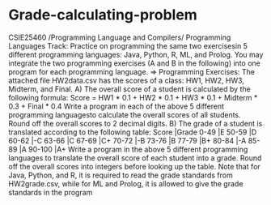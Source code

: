 # Grade-calculating-problem
CSIE25460 /Programming Language and Compilers/
Programming Languages Track:
Practice on programming the same two exercisesin 5 different programming languages:
Java, Python, R, ML, and Prolog. You may integrate the two programming exercises (A and B in the following) into one program for each programming language.
=> Programming Exercises: The attached file HW2data.csv has the scores of
a class: HW1, HW2, HW3, Midterm, and Final.
A) The overall score of a student is calculated by the following formula:
Score = HW1 * 0.1 + HW2 * 0.1 + HW3 * 0.1 + Midterm * 0.3 + Final * 0.4
Write a program in each of the above 5 different programming languagesto calculate the overall scores of all students. Round off the overall scores to 2 decimal digits.
B) The grade of a student is translated according to the following table:
Score  |Grade
0-49   |E
50-59  |D
60-62  |-C
63-66  |C
67-69  |C+
70-72  |-B
73-76  |B
77-79  |B+
80-84  |-A
85-89  |A
90-100 |A+
Write a program in the above 5 different programming languages to translate the overall score of each student into a grade. 
Round off the overall scores into integers before looking up the table.
Note that for Java, Python, and R, it is required to read the grade
standards from HW2grade.csv, while for ML and Prolog, it is allowed
to give the grade standards in the program
